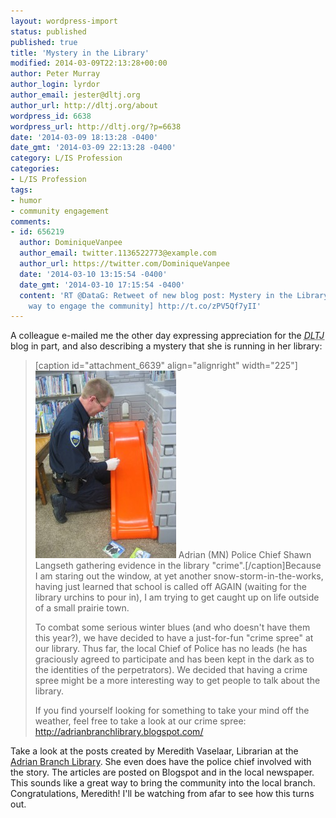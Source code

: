 ```yaml
---
layout: wordpress-import
status: published
published: true
title: 'Mystery in the Library'
modified: 2014-03-09T22:13:28+00:00
author: Peter Murray
author_login: lyrdor
author_email: jester@dltj.org
author_url: http://dltj.org/about
wordpress_id: 6638
wordpress_url: http://dltj.org/?p=6638
date: '2014-03-09 18:13:28 -0400'
date_gmt: '2014-03-09 22:13:28 -0400'
category: L/IS Profession
categories:
- L/IS Profession
tags:
- humor
- community engagement
comments:
- id: 656219
  author: DominiqueVanpee
  author_email: twitter.1136522773@example.com
  author_url: https://twitter.com/DominiqueVanpee
  date: '2014-03-10 13:15:54 -0400'
  date_gmt: '2014-03-10 17:15:54 -0400'
  content: 'RT @DataG: Retweet of new blog post: Mystery in the Library [creative
    way to engage the community] http://t.co/zPV5Qf7yII'
---
```

<p>A colleague e-mailed me the other day expressing appreciation for the <i><acronym title="Disruptive Library Technology Jester">DLTJ</acronym></i> blog in part, and also describing a mystery that she is running in her library:</p>
<blockquote><p>[caption id="attachment_6639" align="alignright" width="225"]<a href="http://adrianbranchlibrary.blogspot.com/2014/02/book-bogles-are-back-february-3-2014_9709.html" title="Adrian Branch Library: BOOK BOGLES ARE BACK!    February 3, 2014"><img src="/wp-content/uploads/2014/03/Crime-2-Slide-Z-Police-Chief-Shawn-Langseth-Investigation-225x300.jpg" alt="Blah" width="225" height="300" class="size-medium wp-image-6639" /></a> Adrian (MN) Police Chief Shawn Langseth gathering evidence in the library "crime".[/caption]Because I am staring out the window, at yet another snow-storm-in-the-works, having just learned that school is called off AGAIN (waiting for the library urchins to pour in), I am trying to get caught up on life outside of a small prairie town.</p>
<p>To combat some serious winter blues (and who doesn't have them this year?), we have decided to have a just-for-fun "crime spree" at our library.  Thus far, the local Chief of Police has no leads (he has graciously agreed to participate and has been kept in the dark as to the identities of the perpetrators).  We decided that having a crime spree might be a more interesting way to get people to talk about the library. </p>
<p>If you find yourself looking for something to take your mind off the weather, feel free to take a look at our crime spree:  <a href="http://adrianbranchlibrary.blogspot.com/" title="Adrian Branch Library">http://adrianbranchlibrary.blogspot.com/</a></p></blockquote>
<p>Take a look at the posts created by Meredith Vaselaar, Librarian at the <a href="http://www.plumcreeklibrary.org/adrian/" title="http://www.plumcreeklibrary.org/adrian/">Adrian Branch Library</a>.  She even does have the police chief involved with the story.  The articles are posted on Blogspot and in the local newspaper.  This sounds like a great way to bring the community into the local branch.  Congratulations, Meredith!  I'll be watching from afar to see how this turns out.</p>
